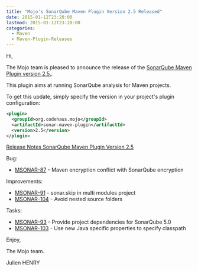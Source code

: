 ```yaml
---
title: "Mojo's SonarQube Maven Plugin Version 2.5 Released"
date: 2015-01-12T23:20:00
lastmod: 2015-01-12T23:20:00
categories:
  - Maven
  - Maven-Plugin-Releases
---
```

Hi,

The Mojo team is pleased to announce the release of the 
[SonarQube Maven Plugin version 2.5.](http://mojo.codehaus.org/sonar-maven-plugin/index.html).

This plugin aims at running SonarQube analysis for Maven projects.

To get this update, simply specify the version in your project's plugin configuration:

```xml
<plugin>
  <groupId>org.codehaus.mojo</groupId>
  <artifactId>sonar-maven-plugin</artifactId>
  <version>2.5</version>
</plugin>
```

<!-- more -->

[Release Notes SonarQube Maven Plugin Version 2.5](http://jira.codehaus.org/secure/ReleaseNote.jspa?projectId=12430&version=20451)


Bug:

 * [MSONAR-87](https://issues.apache.org/jira/browse/MSONAR-87) - Maven encryption conflict with SonarQube encryption

Improvements:

 * [MSONAR-91](https://issues.apache.org/jira/browse/MSONAR-91) - sonar.skip in multi modules project
 * [MSONAR-104](https://issues.apache.org/jira/browse/MSONAR-104) - Avoid nested source folders

Tasks:

 * [MSONAR-93](https://issues.apache.org/jira/browse/MSONAR-93) - Provide project dependencies for SonarQube 5.0
 * [MSONAR-103](https://issues.apache.org/jira/browse/MSONAR-103) - Use new Java specific properties to specify classpath

Enjoy,

The Mojo team.

Julien HENRY 
